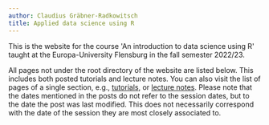 ```yaml
---
author: Claudius Gräbner-Radkowitsch
title: Applied data science using R
---
```


This is the website for the course 'An introduction to data science using R'
taught at the Europa-University Flensburg in the fall semester 2022/23.

All pages not under the root directory of the website are listed below. 
This includes both posted tutorials and lecture notes. 
You can also visit the list of pages of a single section,
e.g., [tutorials](/post/), or [lecture notes](/notes/).
Please note that the dates mentioned in the posts do not refer to the session
dates, but to the date the post was last modified. This does not necessarily
correspond with the date of the session they are most closely associated to.

